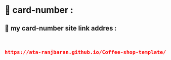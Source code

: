 <h1>📝 card-number  :</h1>
<h2> 🔗 my card-number  site link addres :
</h2>
<div style="display:flex;justify-contect:center;" align=center>
<h3>

<pre style="color:red">https://ata-ranjbaran.github.io/Coffee-shop-template/</pre>
  </h3>
  
</div>
